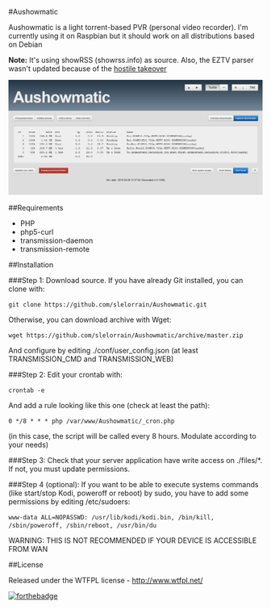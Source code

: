 #Aushowmatic

Aushowmatic is a light torrent-based PVR (personal video recorder). I'm currently using it on Raspbian but it should work on all distributions based on Debian

**Note:** It's using showRSS (showrss.info) as source. Also, the EZTV parser wasn't updated because of the [hostile takeover](https://en.wikipedia.org/wiki/EZTV#Hostile_takeover)

![Screenshot](resources/screenshot.png?raw=true)

##Requirements

- PHP
- php5-curl
- transmission-daemon
- transmission-remote

##Installation

###Step 1:
Download source. If you have already Git installed, you can clone with:


	git clone https://github.com/slelorrain/Aushowmatic.git
	

Otherwise, you can download archive with Wget:
	
	
	wget https://github.com/slelorrain/Aushowmatic/archive/master.zip
		

And configure by editing ./conf/user_config.json
(at least TRANSMISSION_CMD and TRANSMISSION_WEB)

###Step 2:
Edit your crontab with:
	
	
	crontab -e
	 
	
And add a rule looking like this one (check at least the path):


	0 */8 * * * php /var/www/Aushowmatic/_cron.php


(in this case, the script will be called every 8 hours. Modulate according to your needs)

###Step 3:
Check that your server application have write access on ./files/*. If not, you must update permissions.

###Step 4 (optional):
If you want to be able to execute systems commands (like start/stop Kodi, poweroff or reboot) by sudo, you have to add some permissions by editing /etc/sudoers:


	www-data ALL=NOPASSWD: /usr/lib/kodi/kodi.bin, /bin/kill, /sbin/poweroff, /sbin/reboot, /usr/bin/du


WARNING: THIS IS NOT RECOMMENDED IF YOUR DEVICE IS ACCESSIBLE FROM WAN

##License

Released under the WTFPL license - http://www.wtfpl.net/

[![forthebadge](http://forthebadge.com/images/badges/built-with-love.svg)](http://forthebadge.com)

